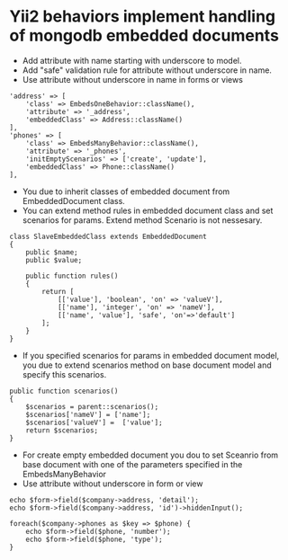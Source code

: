 Yii2 behaviors implement handling of mongodb embedded documents
===============================================================

* Add attribute with name starting with underscore to model.
* Add "safe" validation rule for attribute without underscore in name.
* Use attribute without underscore in name in forms or views
~~~
'address' => [
    'class' => EmbedsOneBehavior::className(),
    'attribute' => '_address',
    'embeddedClass' => Address::className()
],
'phones' => [
    'class' => EmbedsManyBehavior::className(),
    'attribute' => '_phones',
    'initEmptyScenarios' => ['create', 'update'],
    'embeddedClass' => Phone::className()
],
~~~
* You due to inherit classes of embedded document from EmbeddedDocument class.
* You can extend method rules in embedded document class and set scenarios for params. Extend method Scenario is not nessesary.
~~~
class SlaveEmbeddedClass extends EmbeddedDocument 
{
    public $name;
    public $value;
    
    public function rules()
    {
        return [
            [['value'], 'boolean', 'on' => 'valueV'],
            [['name'], 'integer', 'on' => 'nameV'],
            [['name', 'value'], 'safe', 'on'=>'default']
        ];
    }
}
~~~
* If you specified scenarios for params in embedded document model, you due to extend scenarios method on base document model and specify this scenarios.
~~~
public function scenarios() 
{
    $scenarios = parent::scenarios();
    $scenarios['nameV'] = ['name'];
    $scenarios['valueV'] =  ['value'];
    return $scenarios;
}
~~~
* For create empty embedded document you dou to set Sceanrio from base document with one of the parameters specified in the EmbedsManyBehavior
* Use attribute without underscore in form or view
~~~
echo $form->field($company->address, 'detail');
echo $form->field($company->address, 'id')->hiddenInput();

foreach($company->phones as $key => $phone) {
    echo $form->field($phone, 'number');
    echo $form->field($phone, 'type');
}
~~~